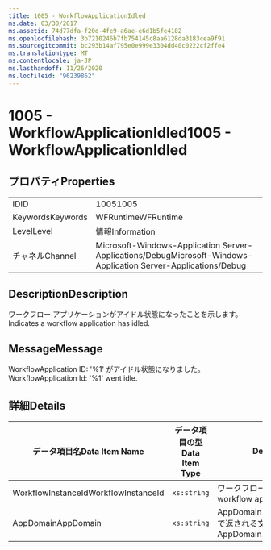 ```yaml
---
title: 1005 - WorkflowApplicationIdled
ms.date: 03/30/2017
ms.assetid: 74d77dfa-f20d-4fe9-a6ae-e6d1b5fe4182
ms.openlocfilehash: 3b7210246b7fb754145c8aa6128da3183cea9f91
ms.sourcegitcommit: bc293b14af795e0e999e3304dd40c0222cf2ffe4
ms.translationtype: MT
ms.contentlocale: ja-JP
ms.lasthandoff: 11/26/2020
ms.locfileid: "96239862"
---
```

# <a name="1005---workflowapplicationidled"></a><span data-ttu-id="7d8b8-102">1005 - WorkflowApplicationIdled</span><span class="sxs-lookup"><span data-stu-id="7d8b8-102">1005 - WorkflowApplicationIdled</span></span>

## <a name="properties"></a><span data-ttu-id="7d8b8-103">プロパティ</span><span class="sxs-lookup"><span data-stu-id="7d8b8-103">Properties</span></span>  
  
|||  
|-|-|  
|<span data-ttu-id="7d8b8-104">ID</span><span class="sxs-lookup"><span data-stu-id="7d8b8-104">ID</span></span>|<span data-ttu-id="7d8b8-105">1005</span><span class="sxs-lookup"><span data-stu-id="7d8b8-105">1005</span></span>|  
|<span data-ttu-id="7d8b8-106">Keywords</span><span class="sxs-lookup"><span data-stu-id="7d8b8-106">Keywords</span></span>|<span data-ttu-id="7d8b8-107">WFRuntime</span><span class="sxs-lookup"><span data-stu-id="7d8b8-107">WFRuntime</span></span>|  
|<span data-ttu-id="7d8b8-108">Level</span><span class="sxs-lookup"><span data-stu-id="7d8b8-108">Level</span></span>|<span data-ttu-id="7d8b8-109">情報</span><span class="sxs-lookup"><span data-stu-id="7d8b8-109">Information</span></span>|  
|<span data-ttu-id="7d8b8-110">チャネル</span><span class="sxs-lookup"><span data-stu-id="7d8b8-110">Channel</span></span>|<span data-ttu-id="7d8b8-111">Microsoft-Windows-Application Server-Applications/Debug</span><span class="sxs-lookup"><span data-stu-id="7d8b8-111">Microsoft-Windows-Application Server-Applications/Debug</span></span>|  
  
## <a name="description"></a><span data-ttu-id="7d8b8-112">Description</span><span class="sxs-lookup"><span data-stu-id="7d8b8-112">Description</span></span>  

 <span data-ttu-id="7d8b8-113">ワークフロー アプリケーションがアイドル状態になったことを示します。</span><span class="sxs-lookup"><span data-stu-id="7d8b8-113">Indicates a workflow application has idled.</span></span>  
  
## <a name="message"></a><span data-ttu-id="7d8b8-114">Message</span><span class="sxs-lookup"><span data-stu-id="7d8b8-114">Message</span></span>  

 <span data-ttu-id="7d8b8-115">WorkflowApplication ID: '%1' がアイドル状態になりました。</span><span class="sxs-lookup"><span data-stu-id="7d8b8-115">WorkflowApplication Id: '%1' went idle.</span></span>  
  
## <a name="details"></a><span data-ttu-id="7d8b8-116">詳細</span><span class="sxs-lookup"><span data-stu-id="7d8b8-116">Details</span></span>  
  
|<span data-ttu-id="7d8b8-117">データ項目名</span><span class="sxs-lookup"><span data-stu-id="7d8b8-117">Data Item Name</span></span>|<span data-ttu-id="7d8b8-118">データ項目の型</span><span class="sxs-lookup"><span data-stu-id="7d8b8-118">Data Item Type</span></span>|<span data-ttu-id="7d8b8-119">Description</span><span class="sxs-lookup"><span data-stu-id="7d8b8-119">Description</span></span>|  
|--------------------|--------------------|-----------------|  
|<span data-ttu-id="7d8b8-120">WorkflowInstanceId</span><span class="sxs-lookup"><span data-stu-id="7d8b8-120">WorkflowInstanceId</span></span>|`xs:string`|<span data-ttu-id="7d8b8-121">ワークフロー アプリケーション ID</span><span class="sxs-lookup"><span data-stu-id="7d8b8-121">The workflow application id</span></span>|  
|<span data-ttu-id="7d8b8-122">AppDomain</span><span class="sxs-lookup"><span data-stu-id="7d8b8-122">AppDomain</span></span>|`xs:string`|<span data-ttu-id="7d8b8-123">AppDomain.CurrentDomain.FriendlyName で返される文字列。</span><span class="sxs-lookup"><span data-stu-id="7d8b8-123">The string returned by AppDomain.CurrentDomain.FriendlyName.</span></span>|

